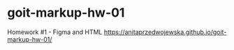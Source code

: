 # goit-markup-hw-01
Homework #1 - Figma and HTML
https://anitaprzedwojewska.github.io/goit-markup-hw-01/
